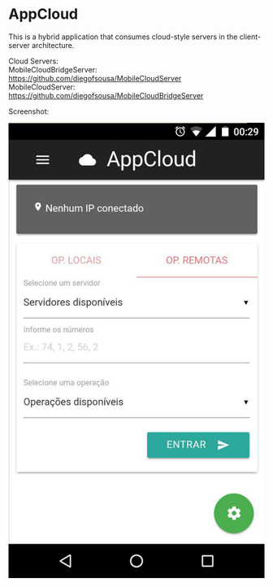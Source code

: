 # AppCloud

This is a hybrid application that consumes cloud-style servers in the client-server architecture. 

Cloud Servers:
<br>
MobileCloudBridgeServer: https://github.com/diegofsousa/MobileCloudServer<br>
MobileCloudServer: https://github.com/diegofsousa/MobileCloudBridgeServer<br>

Screenshot:

![screenshot](screenshot.jpg)